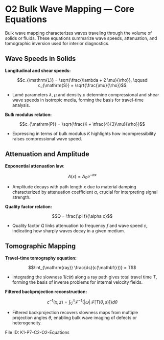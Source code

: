 # O2 Bulk Wave Mapping — Core Equations

Bulk wave mapping characterizes waves traveling through the volume of solids or fluids. These equations summarize wave speeds, attenuation, and tomographic inversion used for interior diagnostics.

## Wave Speeds in Solids
**Longitudinal and shear speeds:**

$$c_{\mathrm{L}} = \sqrt{\frac{\lambda + 2 \mu}{\rho}}, \qquad c_{\mathrm{S}} = \sqrt{\frac{\mu}{\rho}}$$

- Lamé parameters $\lambda$, $\mu$ and density $\rho$ determine compressional and shear wave speeds in isotropic media, forming the basis for travel-time analysis.

**Bulk modulus relation:**

$$c_{\mathrm{P}} = \sqrt{\frac{K + \tfrac{4}{3}\mu}{\rho}}$$

- Expressing in terms of bulk modulus $K$ highlights how incompressibility raises compressional wave speed.

## Attenuation and Amplitude
**Exponential attenuation law:**

$$A(x) = A_{0} e^{-\alpha x}$$

- Amplitude decays with path length $x$ due to material damping characterized by attenuation coefficient $\alpha$, crucial for interpreting signal strength.

**Quality factor relation:**

$$Q = \frac{\pi f}{\alpha c}$$

- Quality factor $Q$ links attenuation to frequency $f$ and wave speed $c$, indicating how sharply waves decay in a given medium.

## Tomographic Mapping
**Travel-time tomography equation:**

$$\int_{\mathrm{ray}} \frac{ds}{c(\mathbf{r})} = T$$

- Integrating the slowness $1/c(\mathbf{r})$ along a ray path gives total travel time $T$, forming the basis of inverse problems for internal velocity fields.

**Filtered backprojection reconstruction:**

$$c^{-1}(x,z) = \int_{0}^{\pi} \mathcal{F}^{-1}\left\{ |\omega| \, \mathcal{F}[T(\theta, s)] \right\} d\theta$$

- Filtered backprojection recovers slowness maps from multiple projection angles $\theta$, enabling bulk wave imaging of defects or heterogeneity.

File ID: K1-P7-C2-O2-Equations
